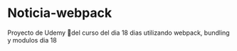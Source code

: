 # Noticia-webpack
Proyecto de Udemy 💜del curso del dia 18 dias utilizando webpack, bundling y modulos dia 18
